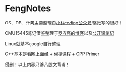 # FengNotes

OS、DB、计网主要整理自[小林coding公众号](https://www.xiaolincoding.com/)!感觉写的很好！

CMU15445笔记借鉴整理于[罗济高的博客](https://cakebytheoceanluo.github.io/categories/CMU-15445/)以及[公开课笔记](https://zhenghe.gitbook.io/open-courses/cmu-15-445-645-database-systems/database-storage)

Linux就基本google自行整理

C++基本是看网上面经 + 侯捷课程 + CPP Primer

侵删！以上内容只够八股文背诵！
